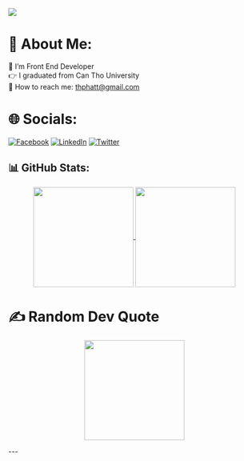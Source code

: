 
[![](https://visitcount.itsvg.in/api?id=thuanphatt&icon=0&color=0)](https://visitcount.itsvg.in)

# 💫 About Me:
🔭 I’m Front End Developer<br>👉 I graduated from Can Tho University<br>📧 How to reach me: thphatt@gmail.com <br>

# 🌐 Socials:

[![Facebook](https://img.shields.io/badge/Facebook-%231877F2.svg?logo=Facebook&logoColor=white)](https://facebook.com/nthuanphatt) [![LinkedIn](https://img.shields.io/badge/LinkedIn-%230077B5.svg?logo=linkedin&logoColor=white)](https://www.linkedin.com/in/thuanphatt/) [![Twitter](https://img.shields.io/badge/Twitter-%231DA1F2.svg?logo=Twitter&logoColor=white)](https://twitter.com/thuan_phatt)

## 📊 GitHub Stats:

<p align="center"><a href="https://github.com/thuanphatt/github-readme-stats">
  <img height=200 align="center" src="https://github-readme-stats.vercel.app/api?username=thuanphatt&theme=gotham" />
</a>
<a href="https://github.com/thuanphatt/convoychat">
  <img height=200 align="center" src="https://github-readme-stats.vercel.app/api/top-langs?username=thuanphatt&layout=compact&langs_count=8&card_width=320&theme=gotham" />
</a> </p>

# ✍️ Random Dev Quote


<p align="center">
  <img height=200 align="center" src="[https://github-readme-stats.vercel.app/api?username=thuanphatt&theme=gotham](https://quotes-github-readme.vercel.app/api?type=horizontal&theme=gotham)" />

 </p>
---
